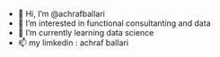 - 👋 Hi, I’m @achrafballari
- 👀 I’m interested in functional consultanting and data
- 🌱 I’m currently learning data science
- 📫 my limkedin : achraf ballari

<!---
achrafballari/achrafballari is a ✨ special ✨ repository because its `README.md` (this file) appears on your GitHub profile.
You can click the Preview link to take a look at your changes.
--->
